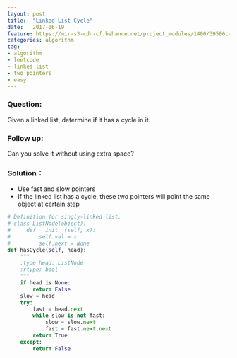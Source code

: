 ```yaml
---
layout: post
title:  "Linked List Cycle"
date:   2017-06-19
feature: https://mir-s3-cdn-cf.behance.net/project_modules/1400/39506c49535589.58b77ea8a36f5.jpg
categories: algorithm
tag:
- algorithm
- leetcode
- linked list
- two pointers
- easy
---
```

### Question: 
Given a linked list, determine if it has a cycle in it.

### Follow up:
Can you solve it without using extra space?

### Solution：
- Use fast and slow pointers
- If the linked list has a cycle, these two pointers will point the same object at certain step


```python
# Definition for singly-linked list.
# class ListNode(object):
#     def __init__(self, x):
#         self.val = x
#         self.next = None
def hasCycle(self, head):
    """
    :type head: ListNode
    :rtype: bool
    """
    if head is None:
        return False
    slow = head
    try:
        fast = head.next
        while slow is not fast:
            slow = slow.next
            fast = fast.next.next
        return True
    except:
        return False
```